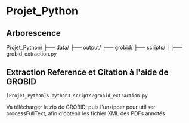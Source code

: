 # Projet_Python

## Arborescence
Projet_Python/
├── data/
├── output/
├── grobid/
├── scripts/
│   ├── grobid_extraction.py

## Extraction Reference et Citation à l'aide de GROBID
```python
[Projet_Python]$ python3 scripts/grobid_extraction.py
```
Va télécharger le zip de GROBID, puis l'unzipper pour utiliser processFullText, afin d'obtenir les fichier XML des PDFs annotés



